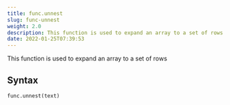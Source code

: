 ```yaml
---
title: func.unnest
slug: func-unnest
weight: 2.0
description: This function is used to expand an array to a set of rows
date: 2022-01-25T07:39:53
---
```


This function is used to expand an array to a set of rows

## Syntax
```python
func.unnest(text)
```
